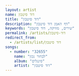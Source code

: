 ```yaml
---
layout: artist
name: דוד סיטבון
title: "דוד סיטבון"
description: "דף האמן דוד סיטבון"
keywords: "שירים, מוזיקה, דוד סיטבון"
permalink: /artists/דוד-סיטבון
redirect_from:
  - /artists/list/דוד סיטבון
songs:
  - number: "32655"
    name: "לבחור נכון"
    album: "סינגלים"
    artist: "דוד סיטבון"
---
```

